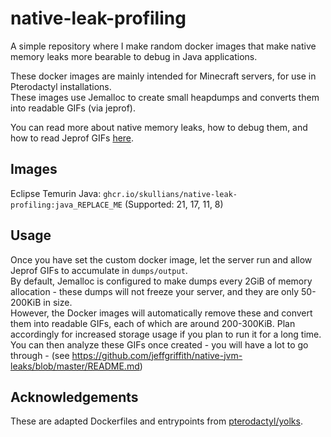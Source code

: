 # native-leak-profiling
A simple repository where I make random docker images that make native memory leaks more bearable to debug in Java applications.

These docker images are mainly intended for Minecraft servers, for use in Pterodactyl installations.\
These images use Jemalloc to create small heapdumps and converts them into readable GIFs (via jeprof).

You can read more about native memory leaks, how to debug them, and how to read Jeprof GIFs [here](https://github.com/jeffgriffith/native-jvm-leaks/blob/master/README.md).

## Images
Eclipse Temurin Java: `ghcr.io/skullians/native-leak-profiling:java_REPLACE_ME` (Supported: 21, 17, 11, 8)

## Usage
Once you have set the custom docker image, let the server run and allow Jeprof GIFs to accumulate in `dumps/output`.\
By default, Jemalloc is configured to make dumps every 2GiB of memory allocation - these dumps will not freeze your server, and they are only 50-200KiB in size.\
However, the Docker images will automatically remove these and convert them into readable GIFs, each of which are around 200-300KiB. Plan accordingly for increased storage usage if you plan to run it for a long time.\
You can then analyze these GIFs once created - you will have a lot to go through - (see https://github.com/jeffgriffith/native-jvm-leaks/blob/master/README.md)

## Acknowledgements
These are adapted Dockerfiles and entrypoints from [pterodactyl/yolks](https://github.com/pterodactyl/yolks/tree/master/java).
